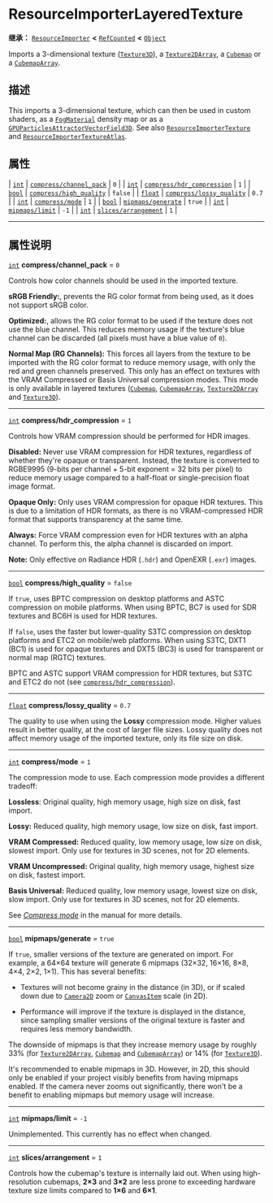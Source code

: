 <!-- ⚠ 请勿编辑本文件 ⚠ -->
<!-- 本文档使用脚本从 WeDot 引擎源码仓库生成。 -->
<!-- 生成脚本：https://github.com/WeDot-Engine/WeDot/tree/4.3/doc/tools/make_md.py； -->
<!-- 原文件：https://github.com/WeDot-Engine/WeDot/tree/4.3/doc/classes/ResourceImporterLayeredTexture.xml。 -->

<div id="_class_resourceimporterlayeredtexture"></div>

# ResourceImporterLayeredTexture

**继承：** [`ResourceImporter`](class_resourceimporter.md) **<** [`RefCounted`](class_refcounted.md) **<** [`Object`](class_object.md)

Imports a 3-dimensional texture ([`Texture3D`](class_texture3d.md)), a [`Texture2DArray`](class_texture2darray.md), a [`Cubemap`](class_cubemap.md) or a [`CubemapArray`](class_cubemaparray.md).

## 描述

This imports a 3-dimensional texture, which can then be used in custom shaders, as a [`FogMaterial`](class_fogmaterial.md) density map or as a [`GPUParticlesAttractorVectorField3D`](class_gpuparticlesattractorvectorfield3d.md). See also [`ResourceImporterTexture`](class_resourceimportertexture.md) and [`ResourceImporterTextureAtlas`](class_resourceimportertextureatlas.md).

## 属性

| [`int`](class_int.md)     | [`compress/channel_pack`](#class_resourceimporterlayeredtexture_property_compress/channel_pack)       | ``0``     |
| [`int`](class_int.md)     | [`compress/hdr_compression`](#class_resourceimporterlayeredtexture_property_compress/hdr_compression) | ``1``     |
| [`bool`](class_bool.md)   | [`compress/high_quality`](#class_resourceimporterlayeredtexture_property_compress/high_quality)       | ``false`` |
| [`float`](class_float.md) | [`compress/lossy_quality`](#class_resourceimporterlayeredtexture_property_compress/lossy_quality)     | ``0.7``   |
| [`int`](class_int.md)     | [`compress/mode`](#class_resourceimporterlayeredtexture_property_compress/mode)                       | ``1``     |
| [`bool`](class_bool.md)   | [`mipmaps/generate`](#class_resourceimporterlayeredtexture_property_mipmaps/generate)                 | ``true``  |
| [`int`](class_int.md)     | [`mipmaps/limit`](#class_resourceimporterlayeredtexture_property_mipmaps/limit)                       | ``-1``    |
| [`int`](class_int.md)     | [`slices/arrangement`](#class_resourceimporterlayeredtexture_property_slices/arrangement)             | ``1``     |

<!-- rst-class:: classref-section-separator -->

---

## 属性说明

<div id="_class_resourceimporterlayeredtexture_property_compress/channel_pack"></div>

[`int`](class_int.md) **compress/channel_pack** = ``0`` <div id="class_resourceimporterlayeredtexture_property_compress/channel_pack"></div>

Controls how color channels should be used in the imported texture.

 **sRGB Friendly:**, prevents the RG color format from being used, as it does not support sRGB color.

 **Optimized:**, allows the RG color format to be used if the texture does not use the blue channel. This reduces memory usage if the texture's blue channel can be discarded (all pixels must have a blue value of `0`).

 **Normal Map (RG Channels):** This forces all layers from the texture to be imported with the RG color format to reduce memory usage, with only the red and green channels preserved. This only has an effect on textures with the VRAM Compressed or Basis Universal compression modes. This mode is only available in layered textures ([`Cubemap`](class_cubemap.md), [`CubemapArray`](class_cubemaparray.md), [`Texture2DArray`](class_texture2darray.md) and [`Texture3D`](class_texture3d.md)).

<!-- rst-class:: classref-item-separator -->

---

<div id="_class_resourceimporterlayeredtexture_property_compress/hdr_compression"></div>

[`int`](class_int.md) **compress/hdr_compression** = ``1`` <div id="class_resourceimporterlayeredtexture_property_compress/hdr_compression"></div>

Controls how VRAM compression should be performed for HDR images.

 **Disabled:** Never use VRAM compression for HDR textures, regardless of whether they're opaque or transparent. Instead, the texture is converted to RGBE9995 (9-bits per channel + 5-bit exponent = 32 bits per pixel) to reduce memory usage compared to a half-float or single-precision float image format.

 **Opaque Only:** Only uses VRAM compression for opaque HDR textures. This is due to a limitation of HDR formats, as there is no VRAM-compressed HDR format that supports transparency at the same time.

 **Always:** Force VRAM compression even for HDR textures with an alpha channel. To perform this, the alpha channel is discarded on import.

 **Note:** Only effective on Radiance HDR (`.hdr`) and OpenEXR (`.exr`) images.

<!-- rst-class:: classref-item-separator -->

---

<div id="_class_resourceimporterlayeredtexture_property_compress/high_quality"></div>

[`bool`](class_bool.md) **compress/high_quality** = ``false`` <div id="class_resourceimporterlayeredtexture_property_compress/high_quality"></div>

If `true`, uses BPTC compression on desktop platforms and ASTC compression on mobile platforms. When using BPTC, BC7 is used for SDR textures and BC6H is used for HDR textures.

If `false`, uses the faster but lower-quality S3TC compression on desktop platforms and ETC2 on mobile/web platforms. When using S3TC, DXT1 (BC1) is used for opaque textures and DXT5 (BC3) is used for transparent or normal map (RGTC) textures.

BPTC and ASTC support VRAM compression for HDR textures, but S3TC and ETC2 do not (see [`compress/hdr_compression`](#class_resourceimporterlayeredtexture_property_compress/hdr_compression)).

<!-- rst-class:: classref-item-separator -->

---

<div id="_class_resourceimporterlayeredtexture_property_compress/lossy_quality"></div>

[`float`](class_float.md) **compress/lossy_quality** = ``0.7`` <div id="class_resourceimporterlayeredtexture_property_compress/lossy_quality"></div>

The quality to use when using the **Lossy** compression mode. Higher values result in better quality, at the cost of larger file sizes. Lossy quality does not affect memory usage of the imported texture, only its file size on disk.

<!-- rst-class:: classref-item-separator -->

---

<div id="_class_resourceimporterlayeredtexture_property_compress/mode"></div>

[`int`](class_int.md) **compress/mode** = ``1`` <div id="class_resourceimporterlayeredtexture_property_compress/mode"></div>

The compression mode to use. Each compression mode provides a different tradeoff:

 **Lossless**: Original quality, high memory usage, high size on disk, fast import.

 **Lossy:** Reduced quality, high memory usage, low size on disk, fast import.

 **VRAM Compressed:** Reduced quality, low memory usage, low size on disk, slowest import. Only use for textures in 3D scenes, not for 2D elements.

 **VRAM Uncompressed:** Original quality, high memory usage, highest size on disk, fastest import.

 **Basis Universal:** Reduced quality, low memory usage, lowest size on disk, slow import. Only use for textures in 3D scenes, not for 2D elements.

See [*Compress mode*](../tutorials/assets_pipeline/importing_images.md#compress-mode) in the manual for more details.

<!-- rst-class:: classref-item-separator -->

---

<div id="_class_resourceimporterlayeredtexture_property_mipmaps/generate"></div>

[`bool`](class_bool.md) **mipmaps/generate** = ``true`` <div id="class_resourceimporterlayeredtexture_property_mipmaps/generate"></div>

If `true`, smaller versions of the texture are generated on import. For example, a 64×64 texture will generate 6 mipmaps (32×32, 16×16, 8×8, 4×4, 2×2, 1×1). This has several benefits:

- Textures will not become grainy in the distance (in 3D), or if scaled down due to [`Camera2D`](class_camera2d.md) zoom or [`CanvasItem`](class_canvasitem.md) scale (in 2D).

- Performance will improve if the texture is displayed in the distance, since sampling smaller versions of the original texture is faster and requires less memory bandwidth.

The downside of mipmaps is that they increase memory usage by roughly 33% (for [`Texture2DArray`](class_texture2darray.md), [`Cubemap`](class_cubemap.md) and [`CubemapArray`](class_cubemaparray.md)) or 14% (for [`Texture3D`](class_texture3d.md)).

It's recommended to enable mipmaps in 3D. However, in 2D, this should only be enabled if your project visibly benefits from having mipmaps enabled. If the camera never zooms out significantly, there won't be a benefit to enabling mipmaps but memory usage will increase.

<!-- rst-class:: classref-item-separator -->

---

<div id="_class_resourceimporterlayeredtexture_property_mipmaps/limit"></div>

[`int`](class_int.md) **mipmaps/limit** = ``-1`` <div id="class_resourceimporterlayeredtexture_property_mipmaps/limit"></div>

Unimplemented. This currently has no effect when changed.

<!-- rst-class:: classref-item-separator -->

---

<div id="_class_resourceimporterlayeredtexture_property_slices/arrangement"></div>

[`int`](class_int.md) **slices/arrangement** = ``1`` <div id="class_resourceimporterlayeredtexture_property_slices/arrangement"></div>

Controls how the cubemap's texture is internally laid out. When using high-resolution cubemaps, **2×3** and **3×2** are less prone to exceeding hardware texture size limits compared to **1×6** and **6×1**.

[^virtual]: 本方法通常需要用户覆盖才能生效。
[^const]: 本方法无副作用，不会修改该实例的任何成员变量。
[^vararg]: 本方法除了能接受在此处描述的参数外，还能够继续接受任意数量的参数。
[^constructor]: 本方法用于构造某个类型。
[^static]: 调用本方法无需实例，可直接使用类名进行调用。
[^operator]: 本方法描述的是使用本类型作为左操作数的有效运算符。
[^bitfield]: 这个值是由下列位标志构成位掩码的整数。
[^void]: 无返回值。
